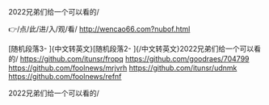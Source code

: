 
2022兄弟们给一个可以看的/




👉/点/此/进/入/观/看/ http://wencao66.com?nubof.html




[随机段落3-
]{中文转英文}[随机段落2-
]{/中文转英文}2022兄弟们给一个可以看的/ https://github.com/itunsr/fropq
https://github.com/goodraes/704799
https://github.com/foolnews/mrjvrh
https://github.com/itunsr/udnmk
https://github.com/foolnews/refnf





2022兄弟们给一个可以看的/
